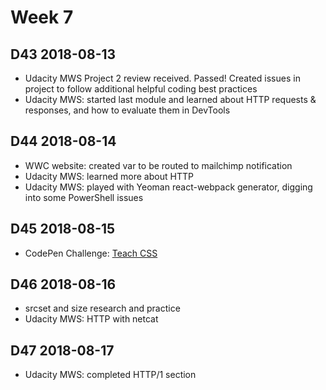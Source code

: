 # Week 7

## D43 2018-08-13

- Udacity MWS Project 2 review received. Passed! Created issues in project to follow additional helpful coding best practices
- Udacity MWS: started last module and learned about HTTP requests & responses, and how to evaluate them in DevTools

## D44 2018-08-14

- WWC website: created var to be routed to mailchimp notification
- Udacity MWS: learned more about HTTP
- Udacity MWS: played with Yeoman react-webpack generator, digging into some PowerShell issues

## D45 2018-08-15

- CodePen Challenge: [Teach CSS](https://codepen.io/digilou/pen/qyzENQ)

## D46 2018-08-16

- srcset and size research and practice
- Udacity MWS: HTTP with netcat

## D47 2018-08-17

- Udacity MWS: completed HTTP/1 section
